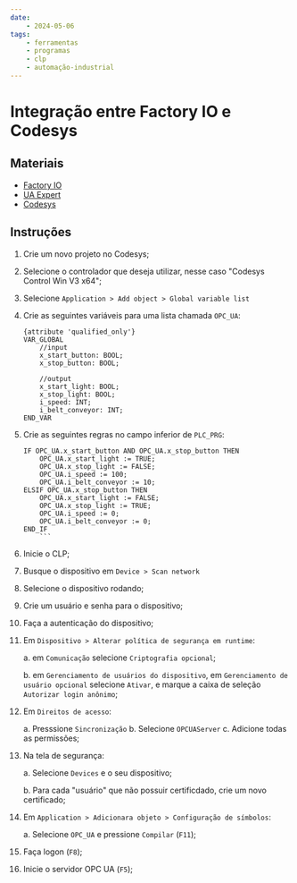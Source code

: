 ```yaml
---
date: 
    - 2024-05-06
tags:
    - ferramentas
    - programas
    - clp
    - automação-industrial
---
```

# Integração entre Factory IO e Codesys

## Materiais

- [Factory IO](https://factoryio.com/)
- [UA Expert](https://www.unified-automation.com/products/development-tools/uaexpert.html)
- [Codesys](https://www.codesys.com/download.html)

## Instruções

1. Crie um novo projeto no Codesys;
2. Selecione o controlador que deseja utilizar, nesse caso "Codesys Control Win V3 x64";
3. Selecione `Application > Add object > Global variable list`
4. Crie as seguintes variáveis para uma lista chamada `OPC_UA`:

    ```st
    {attribute 'qualified_only'}
    VAR_GLOBAL
        //input
        x_start_button: BOOL;
        x_stop_button: BOOL;
        
        //output
        x_start_light: BOOL;
        x_stop_light: BOOL;
        i_speed: INT;
        i_belt_conveyor: INT;
    END_VAR
    ```

5. Crie as seguintes regras no campo inferior de `PLC_PRG`:

    ```st
    IF OPC_UA.x_start_button AND OPC_UA.x_stop_button THEN
        OPC_UA.x_start_light := TRUE;
        OPC_UA.x_stop_light := FALSE;
        OPC_UA.i_speed := 100;
        OPC_UA.i_belt_conveyor := 10;
    ELSIF OPC_UA.x_stop_button THEN
        OPC_UA.x_start_light := FALSE;
        OPC_UA.x_stop_light := TRUE;
        OPC_UA.i_speed := 0;
        OPC_UA.i_belt_conveyor := 0;
    END_IF
        ```

6. Inicie o CLP;
7. Busque o dispositivo em `Device > Scan network`
8. Selecione o dispositivo rodando;
9. Crie um usuário e senha para o dispositivo;
10. Faça a autenticação do dispositivo;
11. Em `Dispositivo > Alterar política de segurança em runtime`:

    a. em `Comunicação` selecione `Criptografia opcional`;

    b. em `Gerenciamento de usuários do dispositivo`, em `Gerenciamento de usuário opcional` selecione `Ativar`, e marque a caixa de seleção `Autorizar login anônimo`;

12. Em `Direitos de acesso`:

    a. Presssione `Sincronização`
    b. Selecione `OPCUAServer`
    c. Adicione todas as permissões;

13. Na tela de segurança:

    a. Selecione `Devices` e o seu dispositivo;

    b. Para cada "usuário" que não possuir certificdado, crie um novo certificado;

14. Em `Application > Adicionara objeto > Configuração de símbolos`:

    a. Selecione `OPC_UA` e pressione `Compilar` (`F11`);

15. Faça logon (`F8`);
16. Inicie o servidor OPC UA (`F5`);